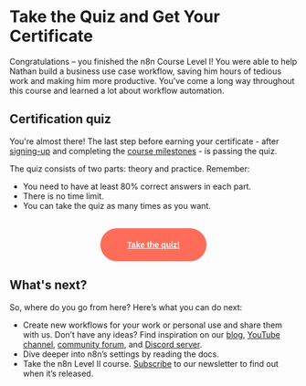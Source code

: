 # Take the Quiz and Get Your Certificate

Congratulations – you finished the n8n Course Level I! You were able to help Nathan build a business use case workflow, saving him hours of tedious work and making him more productive. You’ve come a long way throughout this course and learned a lot about workflow automation.

## Certification quiz

You're almost there! The last step before earning your certificate - after [signing-up](https://n8n-community.typeform.com/to/PDEMrevI) and completing the [course milestones](/courses/level-one/#do-i-get-a-certificate) - is passing the quiz.

The quiz consists of two parts: theory and practice. Remember:

- You need to have at least 80% correct answers in each part.
- There is no time limit.
- You can take the quiz as many times as you want.

<br/>
<div style="text-align:center;">
	<button style="font-weight: 600;padding: 20px 46px;border-radius: 30px;color: #fff;background-color: #ff6d5a;border-color: #ff6d5a;border: 1px solid #ff6d5a;font-size: 14px;"><a href="https://n8n-community.typeform.com/to/JMoBXeGA" style="color: #fff;">Take the quiz!</a></button>
</div>


## What's next?

So, where do you go from here? Here’s what you can do next:

* Create new workflows for your work or personal use and share them with us. Don’t have any ideas? Find inspiration on our [blog](https://n8n.io/blog/), [YouTube channel](https://www.youtube.com/c/n8n-io), [community forum](https://community.n8n.io), and [Discord server](https://discord.gg/vWwMVThRta).
* Dive deeper into n8n’s settings by reading the docs.
* Take the n8n Level II course. [Subscribe](https://n8n.io/blog/#subscribe) to our newsletter to find out when it’s released.
